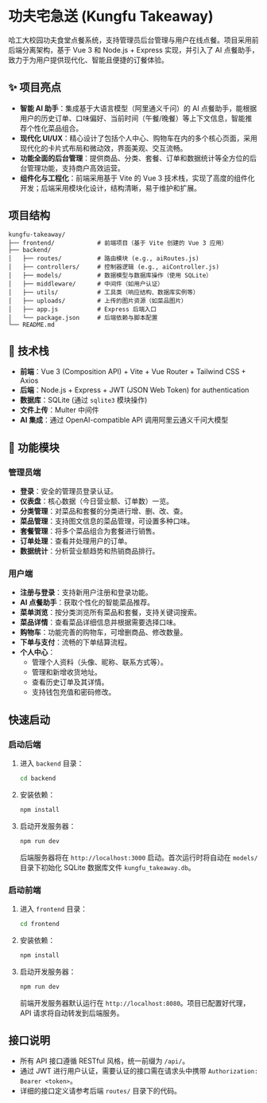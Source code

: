 # 功夫宅急送 (Kungfu Takeaway)

哈工大校园功夫食堂点餐系统，支持管理员后台管理与用户在线点餐。项目采用前后端分离架构，基于 Vue 3 和 Node.js + Express 实现，并引入了 AI 点餐助手，致力于为用户提供现代化、智能且便捷的订餐体验。

## ✨ 项目亮点

*   **智能 AI 助手**：集成基于大语言模型（阿里通义千问）的 AI 点餐助手，能根据用户的历史订单、口味偏好、当前时间（午餐/晚餐）等上下文信息，智能推荐个性化菜品组合。
*   **现代化 UI/UX**：精心设计了包括个人中心、购物车在内的多个核心页面，采用现代化的卡片式布局和微动效，界面美观、交互流畅。
*   **功能全面的后台管理**：提供商品、分类、套餐、订单和数据统计等全方位的后台管理功能，支持商户高效运营。
*   **组件化与工程化**：前端采用基于 Vite 的 Vue 3 技术栈，实现了高度的组件化开发；后端采用模块化设计，结构清晰，易于维护和扩展。

## 项目结构

```
kungfu-takeaway/
├── frontend/            # 前端项目（基于 Vite 创建的 Vue 3 应用）
├── backend/
│   ├── routes/          # 路由模块 (e.g., aiRoutes.js)
│   ├── controllers/     # 控制器逻辑 (e.g., aiController.js)
│   ├── models/          # 数据模型与数据库操作（使用 SQLite）
│   ├── middleware/      # 中间件（如用户认证）
│   ├── utils/           # 工具类（响应结构、数据库实例等）
│   ├── uploads/         # 上传的图片资源（如菜品图片）
│   ├── app.js           # Express 后端入口
│   └── package.json     # 后端依赖与脚本配置
└── README.md
```

## 🚀 技术栈

*   **前端**：Vue 3 (Composition API) + Vite + Vue Router + Tailwind CSS + Axios
*   **后端**：Node.js + Express + JWT (JSON Web Token) for authentication
*   **数据库**：SQLite (通过 `sqlite3` 模块操作)
*   **文件上传**：Multer 中间件
*   **AI 集成**：通过 OpenAI-compatible API 调用阿里云通义千问大模型

## 🌟 功能模块

### 管理员端

*   **登录**：安全的管理员登录认证。
*   **仪表盘**：核心数据（今日营业额、订单数）一览。
*   **分类管理**：对菜品和套餐的分类进行增、删、改、查。
*   **菜品管理**：支持图文信息的菜品管理，可设置多种口味。
*   **套餐管理**：将多个菜品组合为套餐进行销售。
*   **订单处理**：查看并处理用户的订单。
*   **数据统计**：分析营业额趋势和热销商品排行。

### 用户端

*   **注册与登录**：支持新用户注册和登录功能。
*   **AI 点餐助手**：获取个性化的智能菜品推荐。
*   **菜单浏览**：按分类浏览所有菜品和套餐，支持关键词搜索。
*   **菜品详情**：查看菜品详细信息并根据需要选择口味。
*   **购物车**：功能完善的购物车，可增删商品、修改数量。
*   **下单与支付**：流畅的下单结算流程。
*   **个人中心**：
    *   管理个人资料（头像、昵称、联系方式等）。
    *   管理和新增收货地址。
    *   查看历史订单及其详情。
    *   支持钱包充值和密码修改。

## 快速启动

### 启动后端

1.  进入 `backend` 目录：
    ```bash
    cd backend
    ```
2.  安装依赖：
    ```bash
    npm install
    ```
3.  启动开发服务器：
    ```bash
    npm run dev
    ```
    后端服务器将在 `http://localhost:3000` 启动。首次运行时将自动在 `models/` 目录下初始化 SQLite 数据库文件 `kungfu_takeaway.db`。

### 启动前端

1.  进入 `frontend` 目录：
    ```bash
    cd frontend
    ```
2.  安装依赖：
    ```bash
    npm install
    ```
3.  启动开发服务器：
    ```bash
    npm run dev
    ```
    前端开发服务器默认运行在 `http://localhost:8080`。项目已配置好代理，API 请求将自动转发到后端服务。

## 接口说明

*   所有 API 接口遵循 RESTful 风格，统一前缀为 `/api/`。
*   通过 JWT 进行用户认证，需要认证的接口需在请求头中携带 `Authorization: Bearer <token>`。
*   详细的接口定义请参考后端 `routes/` 目录下的代码。
